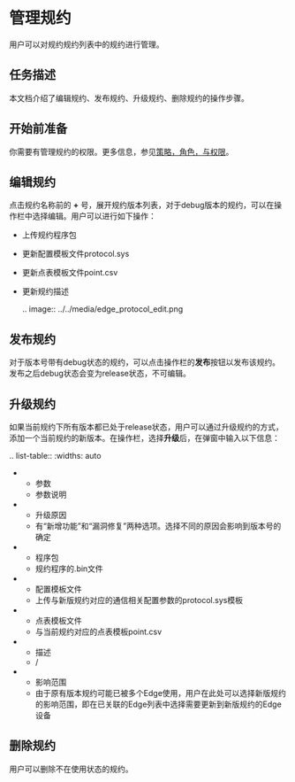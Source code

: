 # 管理规约

用户可以对规约规约列表中的规约进行管理。

## 任务描述

本文档介绍了编辑规约、发布规约、升级规约、删除规约的操作步骤。

## 开始前准备

你需要有管理规约的权限。更多信息，参见[策略，角色，与权限](/docs/iam/zh_CN/2.0.9/access_policy)。

## 编辑规约

点击规约名称前的 **+** 号，展开规约版本列表，对于debug版本的规约，可以在操作栏中选择编辑。用户可以进行如下操作：

- 上传规约程序包
- 更新配置模板文件protocol.sys
- 更新点表模板文件point.csv
- 更新规约描述

  .. image:: ../../media/edge_protocol_edit.png

<!--可以编辑debug状态的文档，状态本身是如何设置的？-->

## 发布规约

对于版本号带有debug状态的规约，可以点击操作栏的**发布**按钮以发布该规约。发布之后debug状态会变为release状态，不可编辑。

## 升级规约

如果当前规约下所有版本都已处于release状态，用户可以通过升级规约的方式，添加一个当前规约的新版本。在操作栏，选择**升级**后，在弹窗中输入以下信息：

.. list-table::
   :widths: auto

   * - 参数
     - 参数说明
   * - 升级原因
     - 有“新增功能”和“漏洞修复”两种选项。选择不同的原因会影响到版本号的确定
   * - 程序包
     - 规约程序的.bin文件
   * - 配置模板文件
     - 上传与新版规约对应的通信相关配置参数的protocol.sys模板
   * - 点表模板文件
     - 与当前规约对应的点表模板point.csv
   * - 描述
     - /
   * - 影响范围
     - 由于原有版本规约可能已被多个Edge使用，用户在此处可以选择新版规约的影响范围，即在已关联的Edge列表中选择需要更新到新版规约的Edge设备

## 删除规约

用户可以删除不在使用状态的规约。

<!--未被使用=没有关联edge设备？ -->